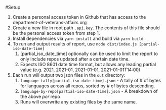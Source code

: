 #Setup

1. Create a personal access token in Github that has access to the department-of-veterans-affairs org
2. Create a new file in root path ```.api.key```.  The contents of this file should be the personal access token from step 1.
3. Install dependencies via ```yarn install``` and build via ```yarn build```
4. To run and output results of report, use ```node dist/index.js [partial-iso-date-time]```
   1. [partial_iso_date_time] optionally can be used to limit the report to only include repos updated after a certain date time.
   2. Expects ISO 8601 date time format, but allows any leading partial value (e.g. 2021, 2021-01, 2021-01-01, 2021-01-01T14:00)
5. Each run will output two json files in the ```out``` directory:
   1. ```language-tally[partial-iso-date-time].json``` - A tally of # of bytes for languages across all repos, sorted by # of bytes descending.
   2. ```language-by-repo[partial-iso-date-time].json``` - A breakdown of the above *per* repo
   3. Runs will overwrite any existing files by the same name.